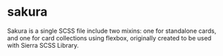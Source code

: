 # sakura
Sakura is a single SCSS file include two mixins: one for standalone cards, and one for card collections using flexbox, originally created to be used with Sierra SCSS Library.

